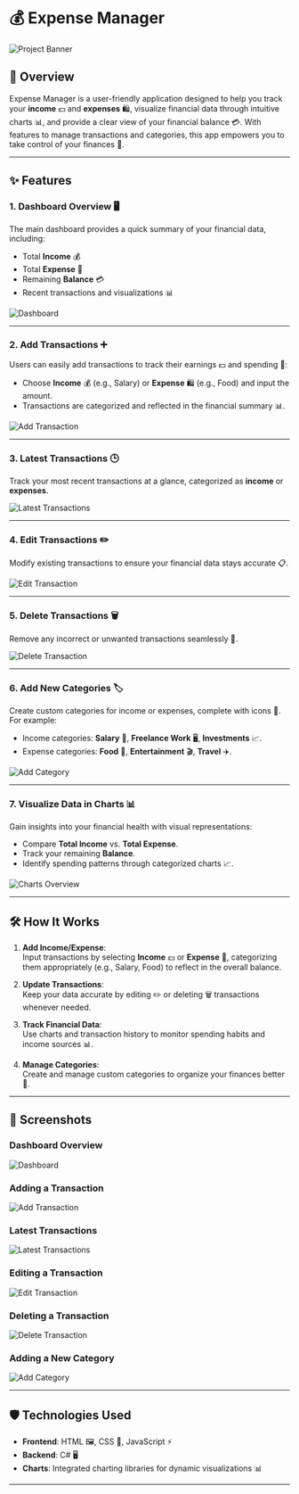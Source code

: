 # 💰 Expense Manager

![Project Banner](https://github.com/user-attachments/assets/8c64de86-c52e-4b77-bae3-429194089375)

## 🌟 Overview

Expense Manager is a user-friendly application designed to help you track your **income** 💵 and **expenses** 🛍️, visualize financial data through intuitive charts 📊, and provide a clear view of your financial balance 💳. With features to manage transactions and categories, this app empowers you to take control of your finances 💼.

---

## ✨ Features

### 1. **Dashboard Overview** 🖥️  
The main dashboard provides a quick summary of your financial data, including:
- Total **Income** 💰  
- Total **Expense** 🛒  
- Remaining **Balance** 💳  
- Recent transactions and visualizations 📊  

![Dashboard](https://github.com/user-attachments/assets/f3db6dc8-1186-4f63-b31c-a35a7f4ccd01)

---

### 2. **Add Transactions** ➕  
Users can easily add transactions to track their earnings 💵 and spending 🛒:  
- Choose **Income** 💰 (e.g., Salary) or **Expense** 🛍️ (e.g., Food) and input the amount.
- Transactions are categorized and reflected in the financial summary 📊.

![Add Transaction](https://github.com/user-attachments/assets/e9a387d0-e065-4e76-90f8-1b9e129d213d)

---

### 3. **Latest Transactions** 🕒  
Track your most recent transactions at a glance, categorized as **income** or **expenses**.

![Latest Transactions](https://github.com/user-attachments/assets/6a5b82c6-cb72-4b39-b915-cfef42559f93)

---

### 4. **Edit Transactions** ✏️  
Modify existing transactions to ensure your financial data stays accurate 📋.

![Edit Transaction](https://github.com/user-attachments/assets/885275ba-294d-49df-b407-7cad47f83c69)

---

### 5. **Delete Transactions** 🗑️  
Remove any incorrect or unwanted transactions seamlessly 🧹.

![Delete Transaction](https://github.com/user-attachments/assets/942527ed-dbdb-4c39-87b8-f5af9b263801)

---

### 6. **Add New Categories** 🏷️  
Create custom categories for income or expenses, complete with icons 🎨. For example:  
- Income categories: **Salary** 💼, **Freelance Work** 🖥️, **Investments** 📈.  
- Expense categories: **Food** 🍔, **Entertainment** 🎬, **Travel** ✈️.

![Add Category](https://github.com/user-attachments/assets/d75ea6fa-749f-4c41-a745-23f968c55b5f)

---

### 7. **Visualize Data in Charts** 📊  
Gain insights into your financial health with visual representations:  
- Compare **Total Income** vs. **Total Expense**.  
- Track your remaining **Balance**.  
- Identify spending patterns through categorized charts 📈.

![Charts Overview](https://github.com/user-attachments/assets/9f05010f-def3-48b7-9abf68f33461)

---

## 🛠️ How It Works

1. **Add Income/Expense**:  
   Input transactions by selecting **Income** 💵 or **Expense** 🛒, categorizing them appropriately (e.g., Salary, Food) to reflect in the overall balance.

2. **Update Transactions**:  
   Keep your data accurate by editing ✏️ or deleting 🗑️ transactions whenever needed.

3. **Track Financial Data**:  
   Use charts and transaction history to monitor spending habits and income sources 📊.

4. **Manage Categories**:  
   Create and manage custom categories to organize your finances better 🧾.

---

## 📸 Screenshots

### Dashboard Overview  
![Dashboard](https://github.com/user-attachments/assets/f3db6dc8-1186-4f63-b31c-a35a7f4ccd01)

### Adding a Transaction  
![Add Transaction](https://github.com/user-attachments/assets/e9a387d0-e065-4e76-90f8-1b9e129d213d)

### Latest Transactions  
![Latest Transactions](https://github.com/user-attachments/assets/6a5b82c6-cb72-4b39-b915-cfef42559f93)

### Editing a Transaction  
![Edit Transaction](https://github.com/user-attachments/assets/885275ba-294d-49df-b407-7cad47f83c69)

### Deleting a Transaction  
![Delete Transaction](https://github.com/user-attachments/assets/942527ed-dbdb-4c39-87b8-f5af9b263801)

### Adding a New Category  
![Add Category](https://github.com/user-attachments/assets/d75ea6fa-749f-4c41-a745-23f968c55b5f)

---

## 🛡️ Technologies Used

- **Frontend**: HTML 🖼️, CSS 🎨, JavaScript ⚡  
- **Backend**: C# 🖥️  
- **Charts**: Integrated charting libraries for dynamic visualizations 📊  

---



